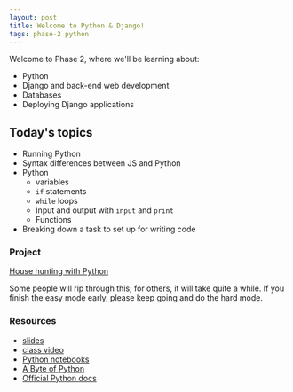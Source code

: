 ```yaml
---
layout: post
title: Welcome to Python & Django!
tags: phase-2 python
---
```


Welcome to Phase 2, where we'll be learning about:

- Python
- Django and back-end web development
- Databases
- Deploying Django applications

## Today's topics

- Running Python
- Syntax differences between JS and Python
- Python
  - variables
  - `if` statements
  - `while` loops
  - Input and output with `input` and `print`
  - Functions
- Breaking down a task to set up for writing code

### Project

[House hunting with Python](https://classroom.google.com/c/MTQzODg3MTY4MzI3/a/MTc1NTI0OTIxNDkx/details)

Some people will rip through this; for others, it will take quite a while. If you finish the easy mode early, please keep going and do the hard mode.

### Resources

* [slides](https://drive.google.com/file/d/19fiFVXmrq-CmaGMN8IUVJlFs6yZBYieo/view?usp=sharing)
* [class video]() 
* [Python notebooks](https://github.com/momentum-team-1/examples/tree/master/python-notebooks)
* [A Byte of Python](https://python.swaroopch.com/)
* [Official Python docs](https://docs.python.org/3/)

